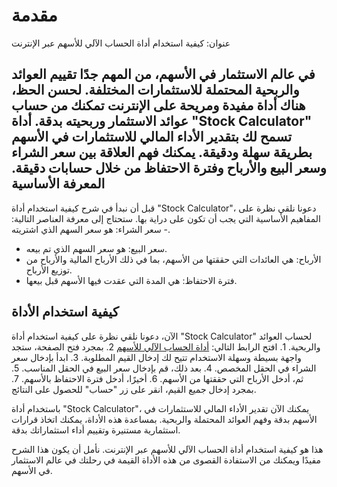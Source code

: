 مقدمة
=====

عنوان: كيفية استخدام أداة الحساب الآلي للأسهم عبر الإنترنت

في عالم الاستثمار في الأسهم، من المهم جدًا تقييم العوائد والربحية المحتملة للاستثمارات المختلفة. لحسن الحظ، هناك أداة مفيدة ومريحة على الإنترنت تمكنك من حساب عوائد الاستثمار وربحيته بدقة. أداة "Stock Calculator" تسمح لك بتقدير الأداء المالي للاستثمارات في الأسهم بطريقة سهلة ودقيقة. يمكنك فهم العلاقة بين سعر الشراء وسعر البيع والأرباح وفترة الاحتفاظ من خلال حسابات دقيقة. المعرفة الأساسية
----------------

قبل أن نبدأ في شرح كيفية استخدام أداة "Stock Calculator"، دعونا نلقي نظرة على المفاهيم الأساسية التي يجب أن تكون على دراية بها. ستحتاج إلى معرفة العناصر التالية: - سعر الشراء: هو سعر السهم الذي اشتريته.
- سعر البيع: هو سعر السهم الذي تم بيعه.
- الأرباح: هي العائدات التي حققتها من الأسهم، بما في ذلك الأرباح المالية والأرباح من توزيع الأرباح.
- فترة الاحتفاظ: هي المدة التي عقدت فيها الأسهم قبل بيعها.

كيفية استخدام الأداة
--------------------

الآن، دعونا نلقي نظرة على كيفية استخدام أداة "Stock Calculator" لحساب العوائد والربحية. 1. افتح الرابط التالي: [أداة الحساب الآلي للأسهم](https://www.onlinecalculatorsfree.com/ar/financial/stock-calculator.html)
2. بمجرد فتح الصفحة، ستجد واجهة بسيطة وسهلة الاستخدام تتيح لك إدخال القيم المطلوبة.
3. ابدأ بإدخال سعر الشراء في الحقل المخصص.
4. بعد ذلك، قم بإدخال سعر البيع في الحقل المناسب.
5. ثم، أدخل الأرباح التي حققتها من الأسهم.
6. أخيرًا، أدخل فترة الاحتفاظ بالأسهم.
7. بمجرد إدخال جميع القيم، انقر على زر "حساب" للحصول على النتائج.

باستخدام أداة "Stock Calculator"، يمكنك الآن تقدير الأداء المالي للاستثمارات في الأسهم بدقة وفهم العوائد المحتملة والربحية. بمساعدة هذه الأداة، يمكنك اتخاذ قرارات استثمارية مستنيرة وتقييم أداء استثماراتك بدقة.

هذا هو كيفية استخدام أداة الحساب الآلي للأسهم عبر الإنترنت. نأمل أن يكون هذا الشرح مفيدًا ويمكنك من الاستفادة القصوى من هذه الأداة القيمة في رحلتك في عالم الاستثمار في الأسهم.